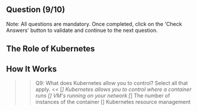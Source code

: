 ## Question (9/10)

Note: All questions are mandatory. Once completed, click on the 'Check Answers' button to validate and continue to the next question.


## The Role of Kubernetes 

## How It Works 

>>Q9: What does Kubernetes allow you to control? Select all that apply. << 
[*] Kubernetes allows you to control where a container runs
[]  VM's running on your network
[*] The number of instances of the container
[]  Kubernetes resource management
